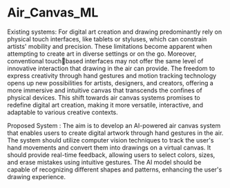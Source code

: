 # Air_Canvas_ML

Existing systems: For digital art creation and drawing predominantly rely on physical touch interfaces, like tablets or styluses, which can constrain artists' mobility and precision. These limitations become 
apparent when attempting to create art in diverse settings or on the go. Moreover, conventional touchbased interfaces may not offer the same level of innovative interaction that drawing in the air can 
provide. 
The freedom to express creativity through hand gestures and motion tracking technology opens up new possibilities for artists, designers, and creators, offering a more immersive and intuitive 
canvas that transcends the confines of physical devices. This shift towards air canvas systems promises to redefine digital art creation, making it more versatile, interactive, and adaptable to various creative 
contexts.

Proposed System :
The aim is to develop an AI-powered air canvas system that enables users to create digital artwork through hand gestures in the air. The system should utilize computer vision techniques to track the user's hand movements and convert them into drawings on a virtual canvas. It should provide real-time 
feedback, allowing users to select colors, sizes, and erase mistakes using intuitive gestures. The AI model should be capable of recognizing different shapes and patterns, enhancing the user's drawing 
experience.
